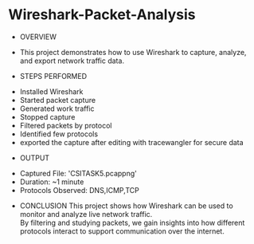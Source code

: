 # Wireshark-Packet-Analysis
- OVERVIEW
* This project demonstrates how to use Wireshark to capture, analyze, and export network traffic data.

- STEPS PERFORMED
* Installed Wireshark
* Started packet capture
* Generated work traffic
* Stopped capture
* Filtered packets by protocol
* Identified few protocols
* exported the capture after editing with tracewangler for secure data

- OUTPUT
* Captured File: 'CSITASK5.pcappng'
* Duration: ~1 minute
* Protocols Observed: DNS,ICMP,TCP

- CONCLUSION
This project shows how Wireshark can be used to monitor and analyze live network traffic.  
By filtering and studying packets, we gain insights into how different protocols interact to support communication over the internet.


